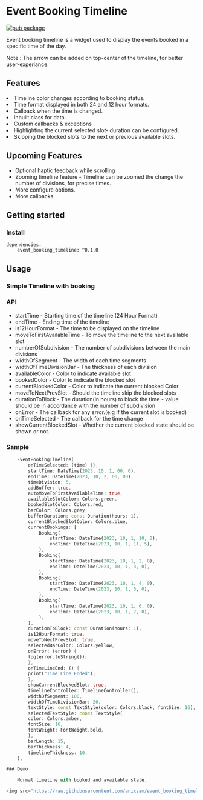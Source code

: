 # Event Booking Timeline

[![pub package](https://img.shields.io/pub/v/event_booking_timeline)](https://pub.dev/packages/event_booking_timeline)

Event booking timeline is a widget used to display the events booked in a specific time of the day.

Note : The arrow can be added on top-center of the timeline, for better user-experiance.

## Features

<li> Timeline color changes according to booking status. </li>
<li> Time format displayed in both 24 and 12 hour formats. </li>
<li> Callback when the time is changed. </li>
<li> Inbuilt class for data. </li>
<li> Custom callbacks & exceptions </li>
<li> Highlighting the current selected slot- duration can be configured. </li>
<li> Skipping the blocked slots to the next or previous available slots. </li>

## Upcoming Features

- Optional haptic feedback while scrolling
- Zooming timeline feature - Timeline can be zoomed the change the number of divisions, for precise times.
- More configure options.
- More callbacks

## Getting started

### Install

    dependencies:
        event_booking_timeline: ^0.1.0

## Usage

### Simple Timeline with booking

### API

- startTime - Starting time of the timeline (24 Hour Format)
- endTime - Ending time of the timeline
- is12HourFormat - The time to be displayed on the timeline
- moveToFirstAvailableTime - To move the timeline to the next available slot
- numberOfSubdivision - The number of subdivisions between the main divisions
- widthOfSegment - The width of each time segments
- widthOfTimeDivisionBar - The thickness of each division
- availableColor - Color to indicate available slot
- bookedColor - Color to indicate the blocked slot
- currentBlockedColor - Color to indicate the current blocked Color
- moveToNextPrevSlot - Should the timeline skip the blocked slots
- durationToBlock - The duration(in hours) to block the time - value should be in accordance with the number of subdivision
- onError - The callback for any error.(e.g If the current slot is booked)
- onTimeSelected - The callback for the time change
- showCurrentBlockedSlot - Whether the current blocked state should be shown or not.

### Sample

```dart
    EventBookingTimeline(
        onTimeSelected: (time) {},
        startTime: DateTime(2023, 10, 1, 00, 0),
        endTime: DateTime(2023, 10, 2, 00, 00),
        timeDivision: 5,
        addBuffer: true,
        autoMoveToFirstAvailableTime: true,
        availableSlotColor: Colors.green,
        bookedSlotColor: Colors.red,
        barColor: Colors.grey,
        bufferDuration: const Duration(hours: 1),
        currentBlockedSlotColor: Colors.blue,
        currentBookings: [
            Booking(
                startTime: DateTime(2023, 10, 1, 10, 0),
                endTime: DateTime(2023, 10, 1, 11, 5),
            ),
            Booking(
                startTime: DateTime(2023, 10, 1, 2, 0),
                endTime: DateTime(2023, 10, 1, 3, 0),
            ),
            Booking(
                startTime: DateTime(2023, 10, 1, 4, 0),
                endTime: DateTime(2023, 10, 1, 5, 0),
            ),
            Booking(
                startTime: DateTime(2023, 10, 1, 6, 0),
                endTime: DateTime(2023, 10, 1, 7, 0),
            ),
        ],
        durationToBlock: const Duration(hours: 1),
        is12HourFormat: true,
        moveToNextPrevSlot: true,
        selectedBarColor: Colors.yellow,
        onError: (error) {
        log(error.toString());
        },
        onTimeLineEnd: () {
        print("Time Line Ended");
        },
        showCurrentBlockedSlot: true,
        timelineController: TimelineController(),
        widthOfSegment: 100,
        widthOfTimeDivisionBar: 20,
        textStyle: const TextStyle(color: Colors.black, fontSize: 16),
        selectedTextStyle: const TextStyle(
        color: Colors.amber,
        fontSize: 16,
        fontWeight: FontWeight.bold,
        ),
        barLength: 15,
        barThickness: 4,
        timelineThickness: 10,
    ),

### Demo

    Normal timeline with booked and available state.

<img src="https://raw.githubusercontent.com/anixsam/event_booking_timeline/main/example/sample.gif" alt="Demo">
```
